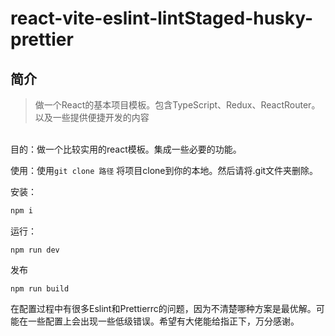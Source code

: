 # react-vite-eslint-lintStaged-husky-prettier

## 简介

> 做一个React的基本项目模板。包含TypeScript、Redux、ReactRouter。以及一些提供便捷开发的内容

<br/>
目的：做一个比较实用的react模板。集成一些必要的功能。

使用：使用`git clone 路径` 将项目clone到你的本地。然后请将.git文件夹删除。

安装：

```javascript
npm i
```

运行：

```
npm run dev
```

发布

```
npm run build
```

在配置过程中有很多Eslint和Prettierrc的问题，因为不清楚哪种方案是最优解。可能在一些配置上会出现一些低级错误。希望有大佬能给指正下，万分感谢。
